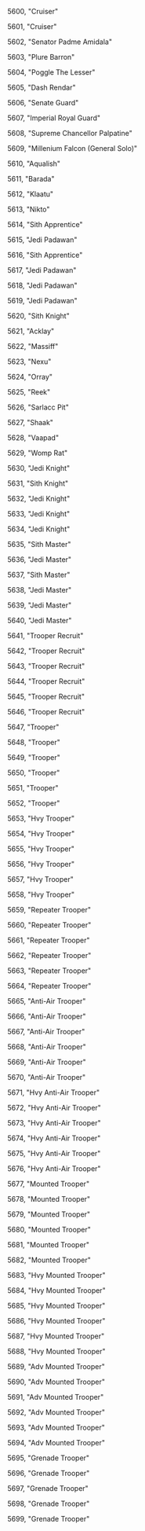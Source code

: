 ﻿5600, "Cruiser"

5601, "Cruiser"

5602, "Senator Padme Amidala"

5603, "Plure Barron"

5604, "Poggle The Lesser"

5605, "Dash Rendar"

5606, "Senate Guard"

5607, "Imperial Royal Guard"

5608, "Supreme Chancellor Palpatine"

5609, "Millenium Falcon (General Solo)"

5610, "Aqualish"

5611, "Barada"

5612, "Klaatu"

5613, "Nikto"

5614, "Sith Apprentice"

5615, "Jedi Padawan"

5616, "Sith Apprentice"

5617, "Jedi Padawan"

5618, "Jedi Padawan"

5619, "Jedi Padawan"

5620, "Sith Knight"

5621, "Acklay"

5622, "Massiff"

5623, "Nexu"

5624, "Orray"

5625, "Reek"

5626, "Sarlacc Pit"

5627, "Shaak"

5628, "Vaapad"

5629, "Womp Rat"

5630, "Jedi Knight"

5631, "Sith Knight"

5632, "Jedi Knight"

5633, "Jedi Knight"

5634, "Jedi Knight"

5635, "Sith Master"

5636, "Jedi Master"

5637, "Sith Master"

5638, "Jedi Master"

5639, "Jedi Master"

5640, "Jedi Master"

5641, "Trooper Recruit"

5642, "Trooper Recruit"

5643, "Trooper Recruit"

5644, "Trooper Recruit"

5645, "Trooper Recruit"

5646, "Trooper Recruit"

5647, "Trooper"

5648, "Trooper"

5649, "Trooper"

5650, "Trooper"

5651, "Trooper"

5652, "Trooper"

5653, "Hvy Trooper"

5654, "Hvy Trooper"

5655, "Hvy Trooper"

5656, "Hvy Trooper"

5657, "Hvy Trooper"

5658, "Hvy Trooper"

5659, "Repeater Trooper"

5660, "Repeater Trooper"

5661, "Repeater Trooper"

5662, "Repeater Trooper"

5663, "Repeater Trooper"

5664, "Repeater Trooper"

5665, "Anti-Air Trooper"

5666, "Anti-Air Trooper"

5667, "Anti-Air Trooper"

5668, "Anti-Air Trooper"

5669, "Anti-Air Trooper"

5670, "Anti-Air Trooper"

5671, "Hvy Anti-Air Trooper"

5672, "Hvy Anti-Air Trooper"

5673, "Hvy Anti-Air Trooper"

5674, "Hvy Anti-Air Trooper"

5675, "Hvy Anti-Air Trooper"

5676, "Hvy Anti-Air Trooper"

5677, "Mounted Trooper"

5678, "Mounted Trooper"

5679, "Mounted Trooper"

5680, "Mounted Trooper"

5681, "Mounted Trooper"

5682, "Mounted Trooper"

5683, "Hvy Mounted Trooper"

5684, "Hvy Mounted Trooper"

5685, "Hvy Mounted Trooper"

5686, "Hvy Mounted Trooper"

5687, "Hvy Mounted Trooper"

5688, "Hvy Mounted Trooper"

5689, "Adv Mounted Trooper"

5690, "Adv Mounted Trooper"

5691, "Adv Mounted Trooper"

5692, "Adv Mounted Trooper"

5693, "Adv Mounted Trooper"

5694, "Adv Mounted Trooper"

5695, "Grenade Trooper"

5696, "Grenade Trooper"

5697, "Grenade Trooper"

5698, "Grenade Trooper"

5699, "Grenade Trooper"

